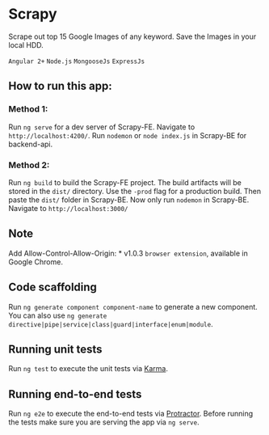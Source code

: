 # Scrapy
Scrape out top 15 Google Images of any keyword.
Save the Images in your local HDD.

 `Angular 2+`  `Node.js`  `MongooseJs`  `ExpressJs` 

## How to run this app:

### Method 1:

Run `ng serve` for a dev server of Scrapy-FE. Navigate to `http://localhost:4200/`.
Run `nodemon` or `node index.js` in Scrapy-BE for backend-api. 

### Method 2:

Run `ng build` to build the Scrapy-FE project. The build artifacts will be stored in the `dist/` directory. Use the `-prod` flag for a production build.
Then paste the `dist/` folder in Scrapy-BE.
Now only run `nodemon` in Scrapy-BE. Navigate to `http://localhost:3000/`

## Note

Add Allow-Control-Allow-Origin: * v1.0.3 `browser extension`, available in Google Chrome.

## Code scaffolding

Run `ng generate component component-name` to generate a new component. You can also use `ng generate directive|pipe|service|class|guard|interface|enum|module`.

## Running unit tests

Run `ng test` to execute the unit tests via [Karma](https://karma-runner.github.io).

## Running end-to-end tests

Run `ng e2e` to execute the end-to-end tests via [Protractor](http://www.protractortest.org/).
Before running the tests make sure you are serving the app via `ng serve`.
